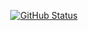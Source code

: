 <p align="center">
<a href="https://github.com/sspzoa"><img alt="GitHub Status" src="https://github-readme-stats.vercel.app/api?username=sspzoa&hide=contribs&show_icons=true&include_all_commits=true&count_private=true"/></a>
</p>
